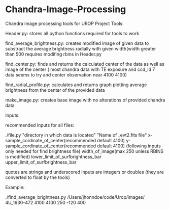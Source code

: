 # Chandra-Image-Processing
Chandra image processing tools for UROP Project
Tools:

Header.py: stores all python functions required for tools to work

find_average_brightness.py: creates modified image of given data to substract the average brightness radially with given width(width greater than 500 requires modifing rbins in Header.py

find_center.py: finds and returns the calculated center of the data as well as image of the center ( most chandra data with TE exposure and ccd_id 7 data seems to try and center observation near 4100 4100)

find_radial_profile.py: calculates and returns graph plotting average brightness from the center of the provided data

make_image.py: creates base image with no alterations of provided chandra data

Inputs:

recommended inputs for all files: 

./file.py "directory in which data is located" "Name of _evt2.fits file" x-sample_cordinate_of_center(recommended default 4100) 
 y-sample_cordinate_of_center(recommended default 4100) (following inputs only needed for find brightness file) width_of_image(max 250 unless RBINS is modified) lower_limit_of_surfbrightness_bar upper_limit_of_surfbrightness_bar

quotes are strings and underscored inputs are integers or doubles (they are converted to float by the tools)


Example:

./find_average_brightness.py /Users/jhonndoe/code/Urop/images/ 4U_1630-472 4100 4100 250 -120 400
